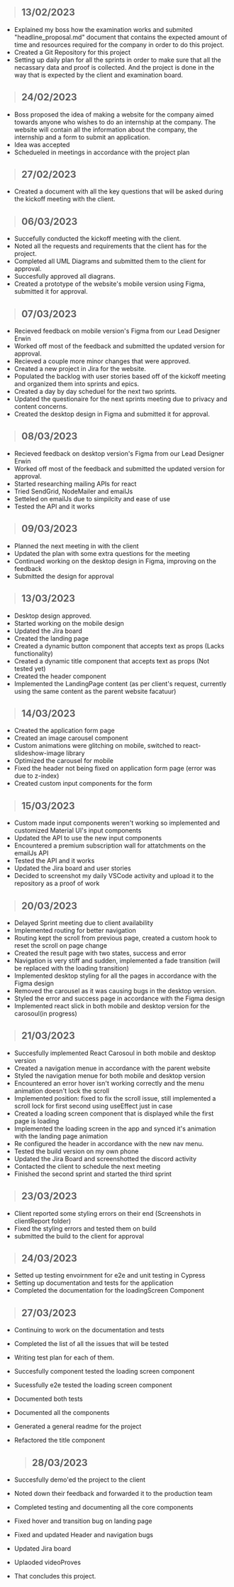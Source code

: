 > ## **13/02/2023**

- Explained my boss how the examination works and submited "headline_proposal.md" document that contains the expected amount
  of time and resources required for the company in order to do this project.
- Created a Git Repository for this project
- Setting up daily plan for all the sprints in order to make sure that all the necassary data and proof is collected. And the project is done in the way that is expected by the client and examination board.

> ## **24/02/2023**

- Boss proposed the idea of making a website for the company aimed towards anyone who wishes to do an internship at the company. The website will contain all the information about the company, the internship and a form to submit an application.
- Idea was accepted
- Schedueled in meetings in accordance with the project plan

> ## **27/02/2023**

- Created a document with all the key questions that will be asked during the kickoff meeting with the client.

> ## **06/03/2023**

- Succefully conducted the kickoff meeting with the client.
- Noted all the requests and requirements that the client has for the project.
- Completed all UML Diagrams and submitted them to the client for approval.
- Succesfully approved all diagrans.
- Created a prototype of the website's mobile version using Figma, submitted it for approval.

> ## **07/03/2023**

- Recieved feedback on mobile version's Figma from our Lead Designer Erwin
- Worked off most of the feedback and submitted the updated version for approval.
- Recieved a couple more minor changes that were approved.
- Created a new project in Jira for the website.
- Populated the backlog with user stories based off of the kickoff meeting and organized them into sprints and epics.
- Created a day by day scheduel for the next two sprints.
- Updated the questionaire for the next sprints meeting due to privacy and content concerns.
- Created the desktop design in Figma and submitted it for approval.

> ## **08/03/2023**

- Recieved feedback on desktop version's Figma from our Lead Designer Erwin
- Worked off most of the feedback and submitted the updated version for approval.
- Started researching mailing APIs for react
- Tried SendGrid, NodeMailer and emailJs
- Setteled on emailJs due to simpilcity and ease of use
- Tested the API and it works

> ## **09/03/2023**

- Planned the next meeting in with the client
- Updated the plan with some extra questions for the meeting
- Continued working on the desktop design in Figma, improving on the feedback
- Submitted the design for approval

> ## **13/03/2023**

- Desktop design approved.
- Started working on the mobile design
- Updated the Jira board
- Created the landing page
- Created a dynamic button component that accepts text as props (Lacks functionality)
- Created a dynamic title component that accepts text as props (Not tested yet)
- Created the header component
- Implemented the LandingPage content (as per client's request, currently using the same content as the parent website facatuur)

> ## **14/03/2023**

- Created the application form page
- Created an image carousel component
- Custom animations were glitching on mobile, switched to react-slideshow-image library
- Optimized the carousel for mobile
- Fixed the header not being fixed on application form page (error was due to z-index)
- Created custom input components for the form

> ## **15/03/2023**

- Custom made input components weren't working so implemented and customized Material UI's input components
- Updated the API to use the new input components
- Encountered a premium subscription wall for attatchments on the emailJs API
- Tested the API and it works
- Updated the Jira board and user stories
- Decided to screenshot my daily VSCode activity and upload it to the repository as a proof of work

> ## **20/03/2023**

- Delayed Sprint meeting due to client availability
- Implemented routing for better navigation
- Routing kept the scroll from previous page,
  created a custom hook to reset the scroll on page change
- Created the result page with two states, success and error
- Navigation is very stiff and sudden, implemented a fade transition (will be replaced with the loading transition)
- Implemented desktop styling for all the pages in accordance with the Figma design
- Removed the carousel as it was causing bugs in the desktop version.
- Styled the error and success page in accordance with the Figma design
- Implemented react slick in both mobile and desktop version for the carosoul(in progress)

> ## **21/03/2023**

- Succesfully implemented React Carosoul in both mobile and desktop version
- Created a navigation menue in accordance with the parent website
- Styled the navigation menue for both mobile and desktop version
- Encountered an error hover isn't working correctly and the menu animation doesn't lock the scroll
- Implemented position: fixed to fix the scroll issue, still implemented a scroll lock for first second using useEffect just in case
- Created a loading screen component that is displayed while the first page is loading
- Implemented the loading screen in the app and synced it's animation with the landing page animation
- Re configured the header in accordance with the new nav menu.
- Tested the build version on my own phone
- Updated the Jira Board and screenshotted the discord activity
- Contacted the client to schedule the next meeting
- Finished the second sprint and started the third sprint

> ## **23/03/2023**

- Client reported some styling errors on their end (Screenshots in clientReport folder)
- Fixed the styling errors and tested them on build
- submitted the build to the client for approval

> ## **24/03/2023**

- Setted up testing envoirnment for e2e and unit testing in Cypress
- Setting up documentation and tests for the application
- Completed the documentation for the loadingScreen Component

> ## **27/03/2023**

- Continuing to work on the documentation and tests
- Completed the list of all the issues that will be tested
- Writing test plan for each of them.
- Succesfully component tested the loading screen component
- Sucessfully e2e tested the loading screen component
- Documented both tests
- Documented all the components
- Generated a general readme for the project
- Refactored the title component

  > ## **28/03/2023**

- Succesfully demo'ed the project to the client
- Noted down their feedback and forwarded it to the production team
- Completed testing and documenting all the core components
- Fixed hover and transition bug on landing page
- Fixed and updated Header and navigation bugs
- Updated Jira board
- Uplaoded videoProves
- That concludes this project.
